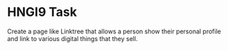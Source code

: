 # HNGI9 Task

Create a page like Linktree that allows a person show their personal profile and link to various digital things that they sell.



